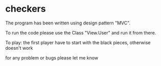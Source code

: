 # checkers

The program has been written using design pattern "MVC". 

To run the code please use the Class "View.User" and run it from there. 

To play: the first player have to start with the black pieces, otherwise doesn't work

for any problem or bugs please let me know
